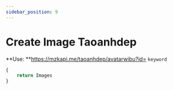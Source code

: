```yaml
---
sidebar_position: 9
---
```

# Create Image Taoanhdep


**Use: **https://mzkapi.me/taoanhdep/avatarwibu?id= `keyword`

```jsx title="https://mzkapi.me/taoanhdep/avatarwibu?id=5&chu_nen=phamvandien&chu_ky=d-jukie"
{
    return Images
}
```